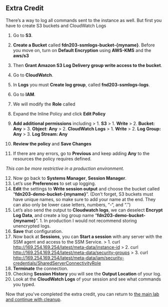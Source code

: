 ## Extra Credit

There’s a way to log all commands sent to the instance as well. But first you have to create S3 buckets and CloudWatch Logs

1.    Go to **S3**.
2.    **Create a Bucket** called **fdn203-ssmlogs-bucket-{myname}**. Before you move on, turn on **Default Encryption** using **AWS-KMS** and the **aws/s3**
3.    Then **Grant Amazon S3 Log Delivery group write access to the bucket**.
4.    Go to **CloudWatch**.
5.    In **Logs** you must **Create log group**, called **fnd203-ssmlogs-logs**.
6.    Go to **IAM**.
7.    We will modify the **Role** called
8.    Expand the Inline Policy and click **Edit Policy**
9.    **Add additional permissions** including
    > 1.  **S3**
    >    1.  **Write**
    >    2.  **Bucket: Any**
    >    3.  **Object**: **Any**
    > 2.  **CloudWatch Logs**
    >    1.  **Write**
    >    2.  **Log Group: Any**
    >    3.  **Log Stream: Any**

10.    **Review the policy** and **Save Changes**
11.    If there are any errors, go to **Previous** and keep adding **Any** to the resources the policy requires defined.

_This can be more restrictive in a production environment._

12.    Now go back to **Systems Manager**, **Session Manager**.
13.    Let’s use **Preferences** to set up logging.
14.    **Edit** the settings to **Write session output** and choose the bucket called “**fdn203-demo-bucket-{myname}**”. (Don’t forget, S3 buckets must have unique names, so make sure to add your name at the end. They can also only be lower case letters, numbers, “-“, and “.”)
15.    Let’s also send the output to **Cloudwatch logs**, we can deselect **Encrypt Log Data**, and create a log group name “**fdn203-demo-bucket-{myname}**”.
    1.  In production I would not recommend storing unencrypted logs.
16.    **Save** that configuration.
17.    Now back at **Sessions**, you can **Start a session** with any server with the SSM agent and access to the SSM Service.
    > 1.  curl http://169.254.169.254/latest/meta-data/instance-id
    > 2.  curl http://169.254.169.254/latest/meta-data/security-groups
    > 3.  curl http://169.254.169.254/latest/meta-data/iam/security-credentials/SharedServerConnectivityRole
18.    **Terminate** the connection.
19.    Checking **Session History** you will see the **Output Location** of your log.
20.    Look at the **CloudWatch Logs** of your session and see what commands you typed.

Now that you've completed the extra credit, you can return to [the main lab and continue with cleanup](./README.md).
